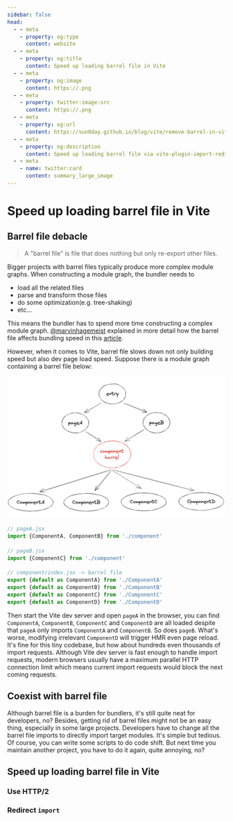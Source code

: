 ```yaml
---
sidebar: false
head:
  - - meta
    - property: og:type
      content: website
  - - meta
    - property: og:title
      content: Speed up loading barrel file in Vite
  - - meta
    - property: og:image
      content: https://.png
  - - meta
    - property: twitter:image:src
      content: https://.png
  - - meta
    - property: og:url
      content: https://sun0day.github.io/blog/vite/remove-barrel-in-vite.html
  - - meta
    - property: og:description
      content: Speed up loading barrel file via vite-plugin-import-redirect
  - - meta
    - name: twitter:card
      content: summary_large_image
---
```




# Speed up loading barrel file in Vite

## Barrel file debacle

> A "barrel file" is file that does nothing but only re-export other files.

Bigger projects with barrel files typically produce more complex module graphs. When constructing a module graph, the bundler needs to

- load all the related files
- parse and transform those files
- do some optimization(e.g. tree-shaking) 
- etc...

This means the bundler has to spend more time constructing a complex module graph. [@marvinhagemeist](https://twitter.com/marvinhagemeist) explained in more detail how the barrel file affects bundling speed in this [article](https://marvinh.dev/blog/speeding-up-javascript-ecosystem-part-7/).

However, when it comes to Vite, barrel file slows down not only building speed but also dev page load speed. Suppose there is a module graph containing a barrel file below:

![](./module-graph-with-barrel.jpg)

```js
// pageA.jsx
import {ComponentA, ComponentB} from './component'

// pageB.jsx 
import {ComponentC} from './component'

// component/index.jsx -> barrel file
export {default as ComponentA} from './ComponentA'
export {default as ComponentB} from './ComponentB'
export {default as ComponentC} from './ComponentC'
export {default as ComponentD} from './ComponentD'
```

Then start the Vite dev server and open `pageA` in the browser, you can find `ComponentA`, `ComponentB`, `ComponentC` and `ComponentD` are all loaded despite that `pageA` only imports `ComponentA` and `ComponentB`. So does `pageB`. What's worse, modifying irrelevant `ComponentD` will trigger HMR even page reload. It's fine for this tiny codebase, but how about hundreds even thousands of import requests. Although Vite dev server is fast enough to handle import requests, modern browsers usually have a maximum parallel HTTP connection limit which means current import requests would block the next coming requests.

## Coexist with barrel file

Although barrel file is a burden for bundlers, it's still quite neat for developers, no? Besides, getting rid of barrel files might not be an easy thing, especially in some large projects. Developers have to change all the barrel file imports to directly import target modules. It's simple but tedious. Of course, you can write some scripts to do code shift. But next time you maintain another project, you have to do it again, quite annoying, no?


## Speed up loading barrel file in Vite

### Use HTTP/2

### Redirect `import`